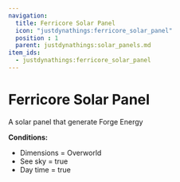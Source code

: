 ```yaml
---
navigation:
  title: Ferricore Solar Panel
  icon: "justdynathings:ferricore_solar_panel"
  position : 1
  parent: justdynathings:solar_panels.md
item_ids:
  - justdynathings:ferricore_solar_panel
---
```


# Ferricore Solar Panel

A solar panel that generate Forge Energy

**Conditions:**
- Dimensions = Overworld
- See sky = true
- Day time = true

<BlockImage id="justdynathings:ferricore_solar_panel" scale="4.0"/>

<RecipeFor id="justdynathings:ferricore_solar_panel" />